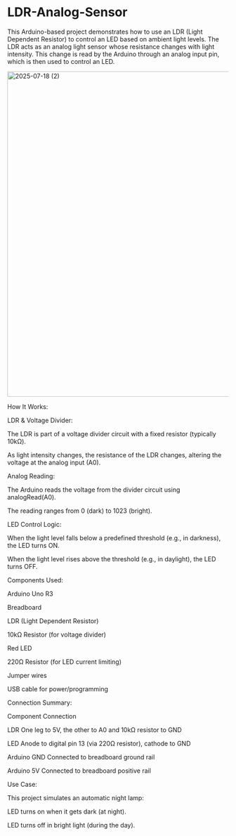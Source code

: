 # LDR-Analog-Sensor
This Arduino-based project demonstrates how to use an LDR (Light Dependent Resistor) to control an LED based on ambient light levels. The LDR acts as an analog light sensor whose resistance changes with light intensity. This change is read by the Arduino through an analog input pin, which is then used to control an LED.

<img width="875" height="741" alt="2025-07-18 (2)" src="https://github.com/user-attachments/assets/cbb4344d-c409-4ef9-bd17-265d71214d9d" />

How It Works:

LDR & Voltage Divider:

The LDR is part of a voltage divider circuit with a fixed resistor (typically 10kΩ).

As light intensity changes, the resistance of the LDR changes, altering the voltage at the analog input (A0).

Analog Reading:

The Arduino reads the voltage from the divider circuit using analogRead(A0).

The reading ranges from 0 (dark) to 1023 (bright).

LED Control Logic:

When the light level falls below a predefined threshold (e.g., in darkness), the LED turns ON.

When the light level rises above the threshold (e.g., in daylight), the LED turns OFF.

Components Used:

Arduino Uno R3

Breadboard

LDR (Light Dependent Resistor)

10kΩ Resistor (for voltage divider)

Red LED

220Ω Resistor (for LED current limiting)

Jumper wires

USB cable for power/programming

Connection Summary:

Component	Connection

LDR	One leg to 5V, the other to A0 and 10kΩ resistor to GND

LED	Anode to digital pin 13 (via 220Ω resistor), cathode to GND

Arduino GND	Connected to breadboard ground rail

Arduino 5V	Connected to breadboard positive rail

Use Case:

This project simulates an automatic night lamp:

LED turns on when it gets dark (at night).

LED turns off in bright light (during the day).
